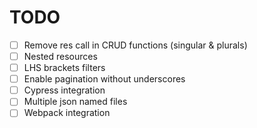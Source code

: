 # TODO

- [ ] Remove res call in CRUD functions (singular & plurals)
- [ ] Nested resources
- [ ] LHS brackets filters
- [ ] Enable pagination without underscores
- [ ] Cypress integration
- [ ] Multiple json named files
- [ ] Webpack integration
